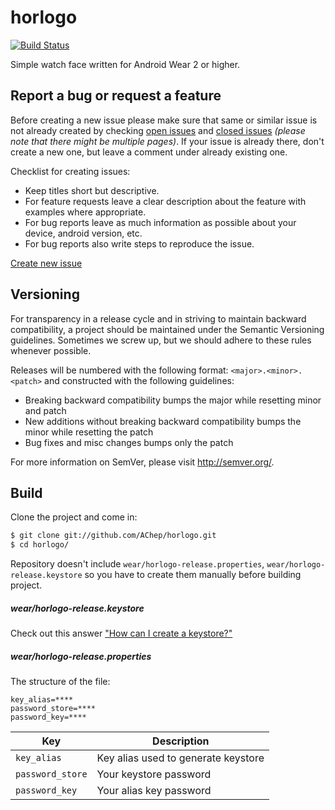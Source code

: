 # horlogo
[![Build Status](https://travis-ci.org/AChep/horlogo.svg?branch=master)](https://travis-ci.org/AChep/horlogo)

Simple watch face written for Android Wear 2 or higher.

Report a bug or request a feature
----------------
Before creating a new issue please make sure that same or similar issue is not already created by checking [open issues][2] and [closed issues][3] *(please note that there might be multiple pages)*. If your issue is already there, don't create a new one, but leave a comment under already existing one.

Checklist for creating issues:

- Keep titles short but descriptive.
- For feature requests leave a clear description about the feature with examples where appropriate.
- For bug reports leave as much information as possible about your device, android version, etc.
- For bug reports also write steps to reproduce the issue.

[Create new issue][1]

Versioning
----------------
For transparency in a release cycle and in striving to maintain backward compatibility, a project should be maintained under the Semantic Versioning guidelines. Sometimes we screw up, but we should adhere to these rules whenever possible.

Releases will be numbered with the following format: `<major>.<minor>.<patch>` and constructed with the following guidelines:
- Breaking backward compatibility bumps the major while resetting minor and patch
- New additions without breaking backward compatibility bumps the minor while resetting the patch
- Bug fixes and misc changes bumps only the patch

For more information on SemVer, please visit http://semver.org/.

Build
----------------
Clone the project and come in:

``` bash
$ git clone git://github.com/AChep/horlogo.git
$ cd horlogo/
```

Repository doesn't include `wear/horlogo-release.properties`, `wear/horlogo-release.keystore` so you have to create them manually before building project.

##### wear/horlogo-release.keystore
Check out this answer ["How can I create a keystore?"](http://stackoverflow.com/a/15330139/1408535)
##### wear/horlogo-release.properties
The structure of the file:
```
key_alias=****
password_store=****
password_key=****
```
| Key | Description |
| --- | --- |
| `key_alias` | Key alias used to generate keystore |
| `password_store` | Your keystore password |
| `password_key` | Your alias key password |

[1]: https://github.com/AChep/horlogo/issues/new
[2]: https://github.com/AChep/horlogo/issues?state=open
[3]: https://github.com/AChep/horlogo/issues?state=closed
